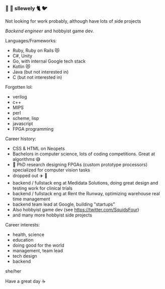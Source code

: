 ### :snail: :rabbit2: sllewely :cat2: :bird:

Not looking for work probably, although have lots of side projects

*Backend engineer* and hobbyist game dev.

Languages/Frameworks:
- Ruby, Ruby on Rails :heart_eyes_cat:
- C#, Unity
- Go, with internal Google tech stack
- Kotlin :heart_eyes_cat:
- Java (but not interested in)
- C (but not interested in)

Forgotten lol:
- verilog
- c++
- MIPS
- perl
- scheme, lisp
- javascript
- FPGA programming

Career history:
- CSS & HTML on Neopets
- Bachelors in computer science, lots of coding competitions.  Great at algorithms :sweat_smile:
- :floppy_disk: PhD research designing FPGAs (custom prototype processors) specialized for computer vision tasks
- dropped out :airplane: :balloon:
- backend / fullstack eng at Medidata Solutions, doing great design and testing work for clinical trials
- backend / fullstack eng at Rent the Runway, optimizing warehouse real time management
- backend team lead at Google, building "startups"
- Also hobbyist game dev (see https://twitter.com/SquidsFour)
- and many more hobbyist side projects

Career interests:
- health, science
- education
- doing good for the world
- management, team lead
- tech design
- backend

she/her

Have a great day :coffee:
